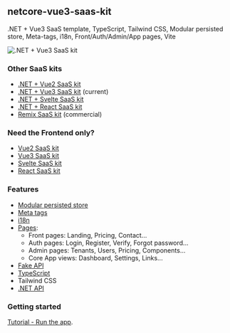## netcore-vue3-saas-kit

.NET + Vue3 SaaS template, TypeScript, Tailwind CSS, Modular persisted store, Meta-tags, i18n, Front/Auth/Admin/App pages, Vite

![.NET + Vue3 SaaS kit](https://yahooder.sirv.com/saasfrontends/oss/dotnet-vue.png)

### Other SaaS kits

- [.NET + Vue2 SaaS kit](https://github.com/AlexandroMtzG/vue2-saas-kit)
- [.NET + Vue3 SaaS kit](https://github.com/AlexandroMtzG/vue3-saas-kit) (current)
- [.NET + Svelte SaaS kit](https://github.com/AlexandroMtzG/svelte-saas-kit)
- [.NET + React SaaS kit](https://github.com/AlexandroMtzG/react-saas-kit)
- [Remix SaaS kit](https://alexandromg.gumroad.com/l/SaasFrontends-Remix) (commercial)

### Need the Frontend only?

- [Vue2 SaaS kit](https://github.com/AlexandroMtzG/vue2-saas-kit)
- [Vue3 SaaS kit](https://github.com/AlexandroMtzG/vue3-saas-kit)
- [Svelte SaaS kit](https://github.com/AlexandroMtzG/svelte-saas-kit)
- [React SaaS kit](https://github.com/AlexandroMtzG/react-saas-kit)

### Features

- [Modular persisted store](https://saasfrontends.com/docs/store)
- [Meta tags](https://saasfrontends.com/docs/meta-tags)
- [i18n](https://saasfrontends.com/docs/i18n)
- [Pages](https://saasfrontends.com/docs/pages):
  - Front pages: Landing, Pricing, Contact...
  - Auth pages: Login, Register, Verify, Forgot password...
  - Admin pages: Tenants, Users, Pricing, Components...
  - Core App views: Dashboard, Settings, Links...
- [Fake API](https://saasfrontends.com/docs/fake-api)
- [TypeScript](https://saasfrontends.com/docs/typescript)
- Tailwind CSS
- [.NET API](https://saasfrontends.com/docs/net-core)

### Getting started

[Tutorial - Run the app](https://saasfrontends.com/docs/tutorial-run-the-app).
